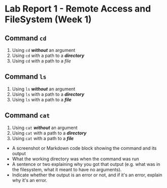 # Lab Report 1 - Remote Access and FileSystem (Week 1)
## Command `cd`
1. Using `cd` ***without*** an argument
2. Using `cd` with a path to a ***directory***
3. Using `cd` with a path to a *file*

## Command `ls`
1. Using `ls` ***without*** an argument
2. Using `ls` with a path to a ***directory***
3. Using `ls` with a path to a ***file***

## Command `cat`
1. Using `cat` ***without*** an argument
2. Using `cat` with a path to a ***directory***
3. Using `cat` with a path to a ***file***

* A screenshot or Markdown code block showing the command and its output
* What the working directory was when the command was run
* A sentence or two explaining why you got that output (e.g. what was in the filesystem, what it meant to have no arguments).
* Indicate whether the output is an error or not, and if it's an error, explain why it's an error.
